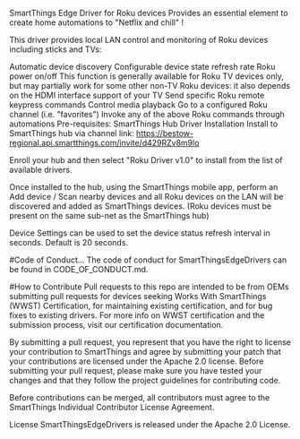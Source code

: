 SmartThings Edge Driver for Roku devices
Provides an essential element to create home automations to "Netflix and chill" !

This driver provides local LAN control and monitoring of Roku devices including sticks and TVs:

Automatic device discovery
Configurable device state refresh rate
Roku power on/off
This function is generally available for Roku TV devices only, but may partially work for some other non-TV Roku devices: it also depends on the HDMI interface support of your TV
Send specific Roku remote keypress commands
Control media playback
Go to a configured Roku channel (i.e. "favorites")
Invoke any of the above Roku commands through automations
Pre-requisites:
SmartThings Hub
Driver Installation
Install to SmartThings hub via channel link: https://bestow-regional.api.smartthings.com/invite/d429RZv8m9lo

Enroll your hub and then select "Roku Driver v1.0" to install from the list of available drivers.

Once installed to the hub, using the SmartThings mobile app, perform an Add device / Scan nearby devices and all Roku devices on the LAN will be discovered and added as SmartThings devices. (Roku devices must be present on the same sub-net as the SmartThings hub)

Device Settings can be used to set the device status refresh interval in seconds. Default is 20 seconds.

#Code of Conduct...
The code of conduct for SmartThingsEdgeDrivers can be found in CODE_OF_CONDUCT.md.

#How to Contribute
Pull requests to this repo are intended to be from OEMs submitting pull requests for devices seeking Works With SmartThings (WWST) Certification, for maintaining existing certification, and for bug fixes to existing drivers. For more info on WWST certification and the submission process, visit our certification documentation.

By submitting a pull request, you represent that you have the right to license your contribution to SmartThings and agree by submitting your patch that your contributions are licensed under the Apache 2.0 license. Before submitting your pull request, please make sure you have tested your changes and that they follow the project guidelines for contributing code.

Before contributions can be merged, all contributors must agree to the SmartThings Individual Contributor License Agreement.

License
SmartThingsEdgeDrivers is released under the Apache 2.0 License.
